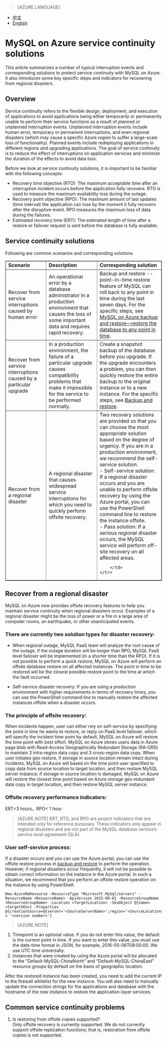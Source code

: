 <properties linkid="" urlDisplayName="" pageTitle="MySQL Service Questions – Microsoft Azure Cloud" metaKeywords="Azure Cloud, technical documentation, documents and resources, MySQL, database, FAQ, Azure MySQL, MySQL PaaS, Azure MySQL PaaS, Azure MySQL Service, Azure RDS" description="Provides quick answers for common technical questions encountered by users when using MySQL Database on Azure. Contact technical support if you have any further questions." metaCanonical="" services="MySQL" documentationCenter="Services" title="" authors="v-chuw" solutions="" manager="RongYu" editor="" />

<tags ms.service="mysql_en" ms.date="07/05/2016" wacn.date="07/05/2016" wacn.lang="en" />

> [AZURE.LANGUAGE]
- [中文](/documentation/articles/mysql-database-business-continuity-disaster-recovery/)
- [English](/documentation/articles/mysql-database-enus-business-continuity-disaster-recovery/)

# MySQL on Azure service continuity solutions

This article summarizes a number of typical interruption events and corresponding solutions to protect service continuity with MySQL on Azure. It also introduces some key specific steps and indicators for recovering from regional disasters.

## Overview ##
Service continuity refers to the flexible design, deployment, and execution of applications to avoid applications being either temporarily or permanently unable to perform their service functions as a result of planned or unplanned interruption events. Unplanned interruption events include human error, temporary or permanent interruptions, and even regional disasters (which may cause a specific Azure region to suffer a large-scale loss of functionality). Planned events include redeploying applications in different regions and upgrading applications. The goal of service continuity is to reduce the effect of interruptions on application services and minimize the duration of the effects to avoid data loss.

Before we look at service continuity solutions, it is important to be familiar with the following concepts:

* Recovery time objective (RTO): The maximum acceptable time after an interruption incident occurs before the application fully recovers. RTO is used to measure the maximum availability loss during the outage.
* Recovery point objective (RPO): The maximum amount of last updates (time interval) the application can lose by the moment it fully recovers after the disruptive event. RPO measures the maximum loss of data during the failures.
* Estimated recovery time (ERT): The estimated length of time after a restore or failover request is sent before the database is fully available.

## Service continuity solutions ##
Following are common scenarios and corresponding solutions.

<table width="100%" border="1" cellspacing="0" cellpadding="0">
	<tr>
		<td>
			<b>Scenario</b>
		</td>
		<td>
			<b>Description </b>
		</td>
		<td>
			<b>Corresponding solution</b>
		</td>
	</tr>
	<tr>
		<td>
			Recover from service interruptions caused by human error
		</td>
		<td>
			An operational error by a database administrator in a production environment that causes the loss of some important data and requires rapid recovery.
		</td>
		<td>
			Backup and restore -- point-in-time restore feature of MySQL can roll back to any point in time during the last seven days. For the specific steps, see <a href="https://www.azure.cn/documentation/articles/mysql-database-point-in-time-restore/\" target="_blank">MySQL on Azure backup and restore—restore the database to any point in time</a>.
		</td>
	</tr>
	<tr>
		<td>
			Recover from service interruptions caused by a particular upgrade
		</td>
		<td>
			In a production environment, the failure of a particular upgrade causes compatibility problems that make it impossible for the service to be performed normally.
		</td>
		<td>
			Create a snapshot backup of the database before you upgrade. If the upgrade encounters a problem, you can then quickly restore the entire backup to the original instance or to a new instance. For the specific steps, see <a href="https://www.azure.cn/documentation/articles/mysql-database-point-in-time-restore/\" target="_blank">Backup and restore</a>.
		</td>
	</tr>
	<tr>
		<td>
			Recover from a regional disaster
		</td>
		<td>
			A regional disaster that causes widespread service interruptions for which you need to quickly perform offsite recovery.
		</td>
		<td>
			Two recovery solutions are provided so that you can choose the most appropriate solution based on the degree of urgency. If you are in a production environment, we recommend the self-service solution.<br>
			- Self-service solution: If a regional disaster occurs and you are unable to perform offsite recovery by using the Azure portal, you can use the PowerShell command line to restore the instance offsite.<br>
			- Pass solution: If a serious regional disaster occurs, the MySQL service will perform off-site recovery on all affected areas.

		</td>
	</tr>
</table>

## Recover from a regional disaster ##

MySQL on Azure now provides offsite recovery features to help you maintain service continuity when regional disasters occur. Examples of a regional disaster might be the loss of power or a fire in a large area of computer rooms, an earthquake, or other unanticipated events.

### There are currently two solution types for disaster recovery: ###
 
* When regional outage, MySQL PaaS team will analyze the root cause of the outage, if the outage duration will be longer than RPO, MySQL PaaS level failover will be implemented (in a shorter time than the RPO). If it is not possible to perform a quick restore, MySQL on Azure will perform an offsite database restore on all affected instances. The point in time to be restored will be the closest possible restore point to the time at which the fault occurred.

* Self-service disaster recovery: If you are using a production environment with higher requirements in terms of recovery times, you can use the PowerShell command line to manually restore the affected instances offsite when a disaster occurs.


### The principle of offsite recovery: ###
When incidents happen, user can either rely on self-service by specifying the point in time he wants to restore, or reply on PaaS level failover, which will specify the incident time point by default, MySQL on Azure will restore the time point with best effort. MySQL on Azure stores users data in Azure page blob with Read-Access Geographically Redundant Storage (RA-GRS) to maintain 3 intra-region data copy and 3 cross-region data copy. When user initiates geo restore, if storage in source location remain intact during incidents, MySQL on Azure will based on the time point user specified to copy data from source location to target location, and then restore MySQL server instance; if storage in source location is damaged, MySQL on Azure will restore the closest time point based on Azure storage geo redundant data copy in target location, and then restore MySQL server instance.

### Offsite recovery performance indicators: ###
ERT<3 hours，RPO< 1 hour. <br>
>[AZURE.NOTE] ERT, RTO, and RPO are project indicators that are intended only for reference purposes. These indicators only appear in regional disasters and are not part of the MySQL database service’s service level agreement (SLA).

### User self-service process: ###
If a disaster occurs and you can use the Azure portal, you can use the offsite restore process in [backup and restore](/documentation/articles/mysql-database-point-in-time-restore/) to perform the operation. However, if regional disasters occur frequently, it will not be possible to obtain correct information on the instance in the Azure portal. In such a situation, we recommend that you perform an offsite restore operation on the instance by using PowerShell:

```
New-AzureRmResource -ResourceType "Microsoft.MySql/servers" -ResourceName <ResourceName> -ApiVersion 2015-09-01 -ResourceGroupName <ResourceGroupName> -Location <TargetLocation> -SkuObject @{name=<targetSKU>} -Properties @{creationSource=@{server='<SourceServerName>';region='<SourceLocation>';timepoint='<TimeTag>'};version = '<version number>'}
```

>[AZURE.NOTE] 
1. Timepoint is an optional value. If you do not enter this value, the default is the current point in time. If you want to enter this value, you must use the date-time format in JSON, for example, 2016-05-06T08:00:00. We use UTC time universally.<br>
2. Instances that were created by using the Azure portal will be allocated to the “Default-MySQL-ChinaNorth” and “Default-MySQL-ChinaEast” resource groups by default on the basis of geographic location.

After the restored instance has been created, you need to add the current IP to the firewall whitelist for the new instance. You will also need to manually update the connection strings for the applications and database with the hostname of the new instance to restore the application-layer services.

## Common service continuity problems ##
1. Is restoring from offsite copies supported?<br> Only offsite recovery is currently supported. We do not currently support offsite replication functions; that is, restoration from offsite copies is not supported.

<!---HONumber=Acom_0606_2016_MySql-->
